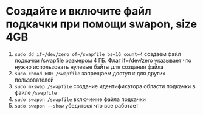 # Создайте и включите файл подкачки при помощи swapon, size 4GB

1. `sudo dd if=/dev/zero of=/swapfile bs=1G count=4` создаем файл подкачки /swapfile размером 4 ГБ. Флаг if=/dev/zero указывает что нужно использовать нулевые байты для создания файла
2. `sudo chmod 600 /swapfile` запрещаем доступ к для других пользователей
3. `sudo mkswap /swapfile` создание идентификатора области подкачки в файле `/swapfile`
4. `sudo swapon /swapfile` включение файла подкачки
5. `sudo swapon --show` убедиться что все работает 